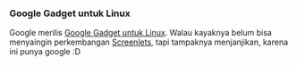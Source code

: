 ### Google Gadget untuk Linux

Google merilis [Google Gadget untuk Linux](http://google-opensource.blogspot.com/2008/06/google-gadgets-for-linux.html). Walau kayaknya belum bisa menyaingin perkembangan [Screenlets](http://www.screenlets.org), tapi tampaknya menjanjikan, karena ini punya google :D

<!-- {"time": "2008-06-03 21:19:23", "title": "Google Gadget untuk Linux"} -->
